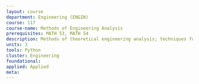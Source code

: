 ```yaml
---
layout: course 
department: Engineering (ENGIN)
course: 117
course-name: Methods of Engineering Analysis
prerequisites: MATH 53, MATH 54
description: Methods of theoretical engineering analysis; techniques for analyzing partial differential equations and the use of special functions related to engineering systems. Sponsoring Department - Mechanical Engineering.
units: 3
tools: Python
cluster: Engineering
foundational: 
applied: Applied
meta: 
---
```

